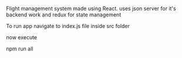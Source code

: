 Flight management system made using React. uses json server for it's backend work and redux for state management





To run app navigate to index.js file inside src folder

now execute 

npm run all
